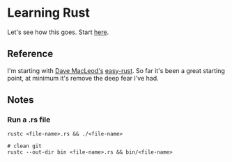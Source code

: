 # Learning Rust

Let's see how this goes. Start [here](https://play.rust-lang.org/?version=stable&mode=debug&edition=2021). 

## Reference

I'm starting with [Dave MacLeod's](https://github.com/Dhghomon) [easy-rust](https://dhghomon.github.io/easy_rust/Chapter_1.html). So far it's been a great starting point, at minimum it's remove the deep fear I've had.

## Notes

### Run a .rs file

```shell
rustc <file-name>.rs && ./<file-name>

# clean git
rustc --out-dir bin <file-name>.rs && bin/<file-name>
```


